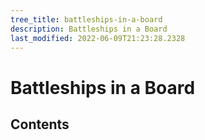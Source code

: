 ```yaml
---
tree_title: battleships-in-a-board
description: Battleships in a Board
last_modified: 2022-06-09T21:23:28.2328
---
```


# Battleships in a Board

## Contents
